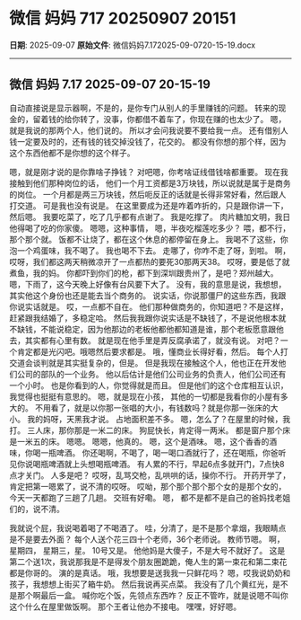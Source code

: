# 微信 妈妈  717 20250907 20151

**日期**: 2025-09-07
**原始文件**: 微信妈妈7.172025-09-0720-15-19.docx

---

## 微信 妈妈  7.17 2025-09-07 20-15-19

自动直接说是显示器啊，不是的，是你专门从别人的手里赚钱的问题。
转来的现金的，留着钱的给你转了，没事，你都借不着车了，你现在赚的也太少了。
嗯，就是我说的那两个人，他们说的。
所以才会问我说要不要给我一点。
还有借别人钱一定要及时的，还有钱的钱交掉没钱了，花交的。
都没有你想的那个样，因为这个东西他都不是你想的这个样子。

嗯，就是刚才说的是你靠啥子挣钱？
对吧嗯，你考啥证线借钱啥都重要。
现在我接触到他们那种岗位的话，
他们一个月工资都是3万块钱，所以说就是属于是商务的岗位。
一个月都是两三万块钱，然后呃反正的话就是长得非常好看，然后跟人打交道。
可是我也没有说是。
在这里要成为还是咋着咋折的，只是跟你讲一下，然后嗯。
我要吃菜了，吃了几乎都有点谢了。
我是吃撑了。
肉片糖加文明，我日他得喝了吃的你家傻。
嗯嗯，这种事情，
嗯，半夜吃榴莲吃多少？
喂，都不行，那个那个就。
饭都不让烧了，都在这个休息的都停留在身上。
我喝不了这些，你泡一个鸡蛋味，我不喝了。
我也喝不下去。
走哪了，你咋不走了呀，到啦。
啊，哎呀，我们都这两天稍微凉开了一点都热的要死30那两天38。
哎呀，要是低了就煮鱼，我的妈。
你都吓到你们的枪，都下到深圳跟贵州了，是吧？郑州越大。
嗯，下雨了，这今天晚上好像有台风要下大了。
没有，我的意思是说，我想想，其实他这个身份也还是能去当个商务的。
说实话，你说那僵尸的这些东西，我跟你说实话就是。
哎，一点都不自在。
他们那种做商务的，你知道吧？不是这样，赶紧跟我结婚了，多稳定哈。
然后我我跟你说实话是不缺钱了，不是说他根本就不缺钱，不能说稳定，因为他那边的老板他都他都知道是谁，那个老板愿意跟他去，其实都有心里有数。
就是现在他手里是弄反腐承诺了，就没有说。
对吧？一个肯定都是光闪吧。哦嗯然后要求都是。
哦，懂商业长得好看，然后。
每个人打交道会谈判就是其实挺复杂的，但是。
但是我现在接触这个人，他也正在开发他们公司的部队的一个业务。
他以后估计是他们公司业务的负责人，他们公司还有一个小时。
也是你看到的人，你觉得就是而且。
但是他们的这个仓库相互认识，我觉得也挺挺有意思的。
嗯，就是现在小孩，
其他的一切都是我看你的小屋有多大的。
不用看了，就是以你那一张唱的大小，有钱数吗？就是你那一张床的大小。
我的妈呀，天黑我才说。
占地面积差不多。
嗯，怎么了？在屋里的时候，我打。
三人床，那你那是一米二的床。
狗屁快长，肯定得一两米。
都是窗户那个床是一米五的床。
嗯嗯。
嗯嗯，他真的。
嗯，这个是酒味。
嗯，这个香香的酒味，你喝一瓶啤酒。
你还喝啊，不喝了，喝一喝口酒就行了，还在喝瓶，你爸听见你说喝瓶啤酒就上头想喝瓶啤酒。
有人累的不行，早起6点多就开门，7点快8点才关门。
人多是吧？
哎呀，乱骂交枪，乱哄哄的话，操你不行。
开药开学了，肯定把第一嗯累了，说不清的哎呀。
哎呦，那个那个那个那个女的是那个女的，今天一天都跑了三趟了几趟。
交班有好嘞。
嗯，
都不是都不是自己的爸妈找老姐们的，说不清。

我就说个屁，我说喝着喝了不喝酒了。
哇，分清了，是不是那个拿烟，我眼睛点是不是要去外面？
每个人送个花三四十个老师，36个老师说。
教师节嗯。
啊，星期四，
星期三，星。
10号又是。
他他妈是大傻子，不是大号不就好了。
这是第二个送1次，我说那我是不是得发个朋友圈跪跪，俺人生的第一束花和第二束花都是你哥的。
演的是真话。
哦，我想要是送我我一只鲜花吗？
嗯，哎我说奶奶和孩子，我想想上街买了箱牛奶。
然后我说再买点菜。
我没有了几个黄红光，是不是那个啊最后一盒。
喊你吃个饭，先领点东西咋？
反正不管咋，就是说嗯不叫你这个什么在屋里做饭啊。
那个王者让他办不接电。
嘿嘿，好好嗯。

